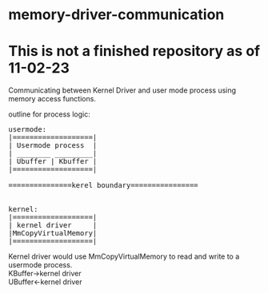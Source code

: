 # memory-driver-communication

# This is not a finished repository as of 11-02-23

Communicating between Kernel Driver and user mode process using memory access functions.

outline for process logic:

<pre>
usermode:  
|===================| 
| Usermode process  |
| ________ _________| 
| Ubuffer | Kbuffer | 
|===================| 

===============kerel boundary================
 

kernel: 
|===================| 
| kernel driver     |  
|MmCopyVirtualMemory| 
|===================| 
</pre>

Kernel driver would use MmCopyVirtualMemory to read and write to a usermode process. <br />
KBuffer->kernel driver <br />
UBuffer<-kernel driver <br />
